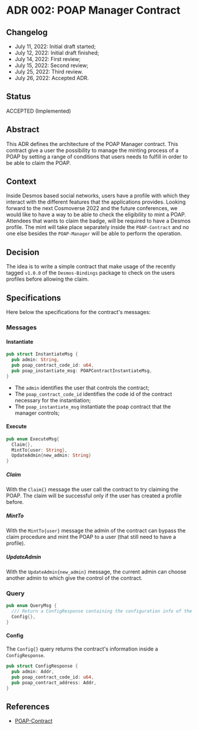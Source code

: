 # ADR 002: POAP Manager Contract

## Changelog

- July 11, 2022: Initial draft started;
- July 12, 2022: Initial draft finished;
- July 14, 2022: First review;
- July 15, 2022: Second review;
- July 25, 2022: Third review.
- July 26, 2022: Accepted ADR.

## Status
ACCEPTED (Implemented)

## Abstract
This ADR defines the architecture of the POAP Manager contract. This contract give a user the possibility to manage
the minting process of a POAP by setting a range of conditions that users needs to fulfill in order to be able to claim
the POAP.

## Context
Inside Desmos based social networks, users have a profile with which they interact with the different features that the
applications provides. Looking forward to the next Cosmoverse 2022 and the future conferences,
we would like to have a way to be able to check the eligibility to mint a POAP. Attendees that wants to claim the badge,
will be required to have a Desmos profile. The mint will take place separately inside the `POAP-Contract` and no one
else besides the `POAP-Manager` will be able to perform the operation.

## Decision
The idea is to write a simple contract that make usage of the recently tagged `v1.0.0` of the `Desmos-Bindings` package
to check on the users profiles before allowing the claim.

## Specifications
Here below the specifications for the contract's messages:

### Messages

#### Instantiate
```rust
pub struct InstantiateMsg {
  pub admin: String,
  pub poap_contract_code_id: u64,
  pub poap_instantiate_msg: POAPContractInstantiateMsg,
}
```

* The `admin` identifies the user that controls the contract;
* The `poap_contract_code_id` identifies the code id of the contract necessary for the instantiation;
* The `poap_instantiate_msg` instantiate the poap contract that the manager controls;

#### Execute
```rust
pub enum ExecuteMsg{
  Claim{},
  MintTo{user: String},
  UpdateAdmin{new_admin: String}
}
```

##### Claim
With the `Claim{}` message the user call the contract to try claiming the POAP. The claim will be successful only if the user has created a profile before.

##### MintTo
With the `MintTo{user}` message the admin of the contract can bypass the claim procedure and mint the POAP to a user (that still need to have a profile).

##### UpdateAdmin
With the `UpdateAdmin{new_admin}` message, the current admin can choose another admin to which give the control of the contract.

### Query
```rust
pub enum QueryMsg {
  /// Return a ConfigResponse containing the configuration info of the contract
  Config{},
}
```

#### Config
The `Config{}` query returns the contract's information inside a `ConfigResponse`.
```rust
pub struct ConfigResponse {
  pub admin: Addr,
  pub poap_contract_code_id: u64,
  pub poap_contract_address: Addr,
}
```

## References
- [POAP-Contract](https://github.com/desmos-labs/desmos-contracts/blob/leonardo/adr-001/docs/architecture/adr-001-poap-contract.md)

